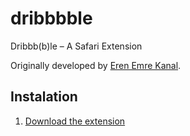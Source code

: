 dribbbble
=========

Dribbb(b)le – A Safari Extension

Originally developed by [Eren Emre Kanal](http://erenemre.com/679).

## Instalation

1. [Download the extension](https://raw.github.com/maarf/dribbbble/master/dribbbble-1.5.3.safariextz)